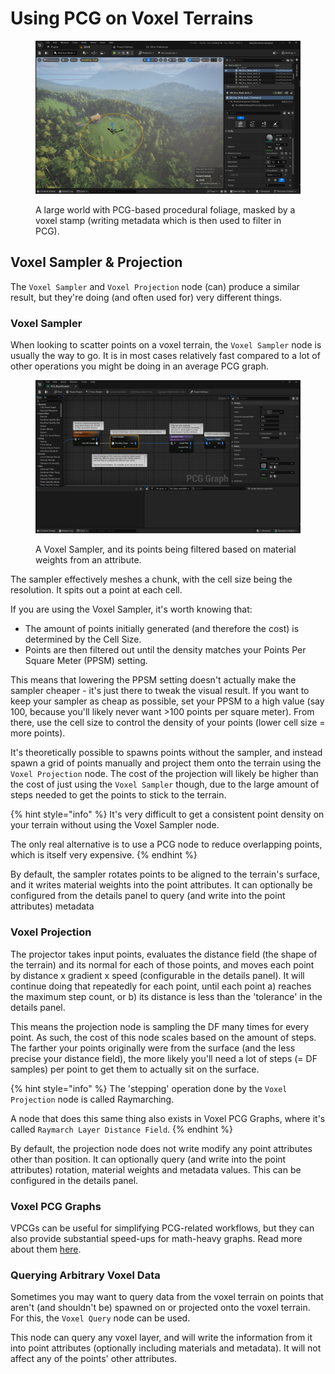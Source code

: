 # Using PCG on Voxel Terrains

<figure><img src="../../.gitbook/assets/image (6).png" alt=""><figcaption><p>A large world with PCG-based procedural foliage, masked by a voxel stamp (writing metadata which is then used to filter in PCG).</p></figcaption></figure>

## Voxel Sampler & Projection

The `Voxel Sampler` and `Voxel Projection` node (can) produce a similar result, but they're doing (and often used for) very different things.

### Voxel Sampler

When looking to scatter points on a voxel terrain, the `Voxel Sampler` node is usually the way to go. It is in most cases relatively fast compared to a lot of other operations you might be doing in an average PCG graph.&#x20;

<figure><img src="../../.gitbook/assets/image (7).png" alt=""><figcaption><p>A Voxel Sampler, and its points being filtered based on material weights from an attribute.</p></figcaption></figure>

&#x20;The sampler effectively meshes a chunk, with the cell size being the resolution. It spits out a point at each cell.

If you are using the Voxel Sampler, it's worth knowing that:

* The amount of points initially generated (and therefore the cost) is determined by the Cell Size.
* Points are then filtered out until the density matches your Points Per Square Meter (PPSM) setting.

This means that lowering the PPSM setting doesn't actually make the sampler cheaper - it's just there to tweak the visual result. If you want to keep your sampler as cheap as possible, set your PPSM to a high value (say 100, because you'll likely never want >100 points per square meter). From there, use the cell size to control the density of your points (lower cell size = more points).

It's theoretically possible to spawns points without the sampler, and instead spawn a grid of points manually and project them onto the terrain using the `Voxel Projection` node. The cost of the projection will likely be higher than the cost of just using the `Voxel Sampler` though, due to the large amount of steps needed to get the points to stick to the terrain.

{% hint style="info" %}
It's very difficult to get a consistent point density on your terrain without using the Voxel Sampler node.

The only real alternative is to use a PCG node to reduce overlapping points, which is itself very expensive.
{% endhint %}

By default, the sampler rotates points to be aligned to the terrain's surface, and it writes material weights into the point attributes. It can optionally be configured from the details panel to query (and write into the point attributes) metadata

### Voxel Projection

The projector takes input points, evaluates the distance field (the shape of the terrain) and its normal for each of those points, and moves each point by distance x gradient x speed (configurable in the details panel). It will continue doing that repeatedly for each point, until each point a) reaches the maximum step count, or b) its distance is less than the 'tolerance' in the details panel.&#x20;

This means the projection node is sampling the DF many times for every point. As such, the cost of this node scales based on the amount of steps. The farther your points originally were from the surface (and the less precise your distance field), the more likely you'll need a lot of steps (= DF samples) per point to get them to actually sit on the surface.

{% hint style="info" %}
The 'stepping' operation done by the `Voxel Projection` node is called Raymarching.&#x20;

A node that does this same thing also exists in Voxel PCG Graphs, where it's called `Raymarch Layer Distance Field`.
{% endhint %}

By default, the projection node does not write modify any point attributes other than position. It can optionally query (and write into the point attributes) rotation, material weights and metadata values. This can be configured in the details panel.&#x20;

### Voxel PCG Graphs

VPCGs can be useful for simplifying PCG-related workflows, but they can also provide substantial speed-ups for math-heavy graphs. Read more about them [here](voxel-pcg-graphs.md).&#x20;

### Querying Arbitrary Voxel Data

Sometimes you may want to query data from the voxel terrain on points that aren't (and shouldn't be) spawned on or projected onto the voxel terrain. For this, the `Voxel Query` node can be used.

This node can query any voxel layer, and will write the information from it into point attributes (optionally including materials and metadata). It will not affect any of the points' other attributes.





